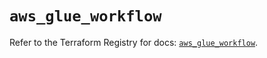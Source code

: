 # `aws_glue_workflow`

Refer to the Terraform Registry for docs: [`aws_glue_workflow`](https://registry.terraform.io/providers/hashicorp/aws/6.11.0/docs/resources/glue_workflow).
